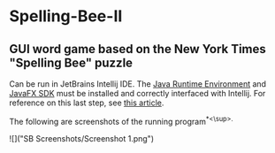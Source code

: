 # Spelling-Bee-II
## GUI word game based on the New York Times "Spelling Bee" puzzle

Can be run in JetBrains Intellij IDE. The [Java Runtime Environment](https://www.oracle.com/java/technologies/javase-jdk15-downloads.html) and [JavaFX SDK](https://gluonhq.com/products/javafx/) must be installed and correctly interfaced with Intellij. For reference on this last step, see [this article](https://www.jetbrains.com/help/idea/javafx.html#add-javafx-lib).

The following are screenshots of the running program<sup>*<\sup>.
  
 ![]("SB Screenshots/Screenshot 1.png")
